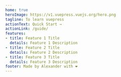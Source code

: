 ```yaml
---
home: true
heroImage: https://v1.vuepress.vuejs.org/hero.png
tagline: To learn vuepress
actionText: Quick Start →
actionLink: /guide/
features:
- title: Feature 1 Title
  details: Feature 1 Description
- title: Feature 2 Title
  details: Feature 2 Description
- title: Feature 3 Title
  details: Feature 3 Description
footer: Made by Alexander with ❤️
---
```

